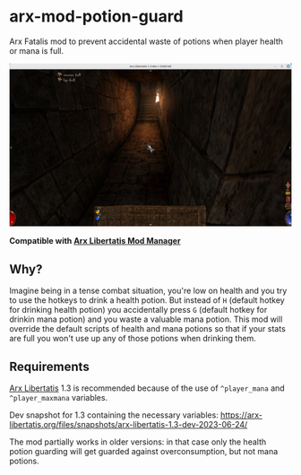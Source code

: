 # arx-mod-potion-guard

Arx Fatalis mod to prevent accidental waste of potions when player health or
mana is full.

![screenshot](screenshot.png?raw=true "screenshot")

**Compatible with
[Arx Libertatis Mod Manager](https://github.com/fredlllll/ArxLibertatisModManager)**

## Why?

Imagine being in a tense combat situation, you're low on health and you try to
use the hotkeys to drink a health potion. But instead of `H` (default hotkey
for drinking health potion) you accidentally press `G` (default hotkey for
drinkin mana potion) and you waste a valuable mana potion. This mod will
override the default scripts of health and mana potions so that if your stats
are full you won't use up any of those potions when drinking them.

## Requirements

[Arx Libertatis](https://arx-libertatis.org/) 1.3 is recommended because of
the use of `^player_mana` and `^player_maxmana` variables.

Dev snapshot for 1.3 containing the necessary variables:
https://arx-libertatis.org/files/snapshots/arx-libertatis-1.3-dev-2023-06-24/

The mod partially works in older versions: in that case only the
health potion guarding will get guarded against overconsumption,
but not mana potions.
